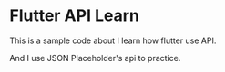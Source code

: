 # Flutter API Learn

This is a sample code about I learn how flutter use API.

And I use JSON Placeholder's api to practice.
